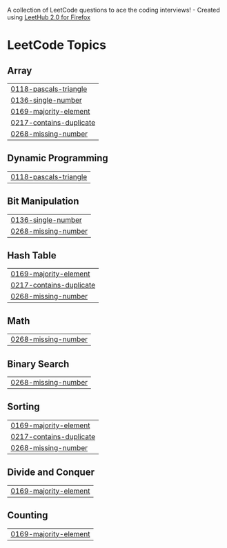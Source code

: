 A collection of LeetCode questions to ace the coding interviews! - Created using [LeetHub 2.0 for Firefox](https://github.com/maitreya2954/LeetHub-2.0-Firefox)
<!---LeetCode Topics Start-->
# LeetCode Topics
## Array
|  |
| ------- |
| [0118-pascals-triangle](https://github.com/sudhirkhanger/Algorithms/tree/master/0118-pascals-triangle) |
| [0136-single-number](https://github.com/sudhirkhanger/Algorithms/tree/master/0136-single-number) |
| [0169-majority-element](https://github.com/sudhirkhanger/Algorithms/tree/master/0169-majority-element) |
| [0217-contains-duplicate](https://github.com/sudhirkhanger/Algorithms/tree/master/0217-contains-duplicate) |
| [0268-missing-number](https://github.com/sudhirkhanger/Algorithms/tree/master/0268-missing-number) |
## Dynamic Programming
|  |
| ------- |
| [0118-pascals-triangle](https://github.com/sudhirkhanger/Algorithms/tree/master/0118-pascals-triangle) |
## Bit Manipulation
|  |
| ------- |
| [0136-single-number](https://github.com/sudhirkhanger/Algorithms/tree/master/0136-single-number) |
| [0268-missing-number](https://github.com/sudhirkhanger/Algorithms/tree/master/0268-missing-number) |
## Hash Table
|  |
| ------- |
| [0169-majority-element](https://github.com/sudhirkhanger/Algorithms/tree/master/0169-majority-element) |
| [0217-contains-duplicate](https://github.com/sudhirkhanger/Algorithms/tree/master/0217-contains-duplicate) |
| [0268-missing-number](https://github.com/sudhirkhanger/Algorithms/tree/master/0268-missing-number) |
## Math
|  |
| ------- |
| [0268-missing-number](https://github.com/sudhirkhanger/Algorithms/tree/master/0268-missing-number) |
## Binary Search
|  |
| ------- |
| [0268-missing-number](https://github.com/sudhirkhanger/Algorithms/tree/master/0268-missing-number) |
## Sorting
|  |
| ------- |
| [0169-majority-element](https://github.com/sudhirkhanger/Algorithms/tree/master/0169-majority-element) |
| [0217-contains-duplicate](https://github.com/sudhirkhanger/Algorithms/tree/master/0217-contains-duplicate) |
| [0268-missing-number](https://github.com/sudhirkhanger/Algorithms/tree/master/0268-missing-number) |
## Divide and Conquer
|  |
| ------- |
| [0169-majority-element](https://github.com/sudhirkhanger/Algorithms/tree/master/0169-majority-element) |
## Counting
|  |
| ------- |
| [0169-majority-element](https://github.com/sudhirkhanger/Algorithms/tree/master/0169-majority-element) |
<!---LeetCode Topics End-->